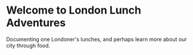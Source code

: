 # Welcome to London Lunch Adventures
Documenting one Londoner's lunches, and perhaps learn more about our city through food.
